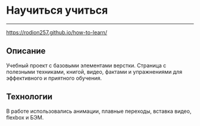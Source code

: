 # Научиться учиться
-------------------------  

<https://rodion257.github.io/how-to-learn/>

## Описание
Учебный проект с базовыми элементами верстки.
Страница с полезными техниками, книгой, видео, фактами и упражнениями для эффективного и приятного обучения.

## Технологии
В работе использовались анимации, плавные переходы, вставка видео, flexbox и БЭМ. 
